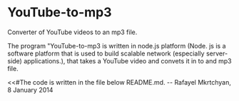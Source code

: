YouTube-to-mp3
==============

Converter of YouTube videos to an mp3 file.


  The program "YouTube-to-mp3 is written in node.js platform (Node. js is a software platform that is used to build
scalable network (especially server-side) applications.), that takes a YouTube video and convets it in to and mp3 file.
     
<<#The code is written in the file below README.md.
                                                                           -- Rafayel Mkrtchyan, 8 January 2014

